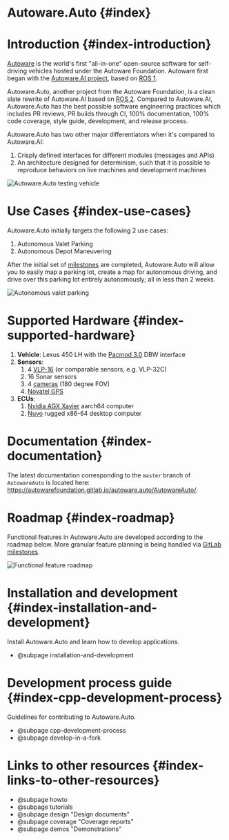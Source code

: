 Autoware.Auto {#index}
======================

# Introduction {#index-introduction}

[Autoware](https://www.autoware.org/) is the world's first "all-in-one" open-source
software for self-driving vehicles hosted under the Autoware Foundation. Autoware first began with
the [Autoware.AI project](https://www.autoware.ai/), based on
[ROS 1](http://wiki.ros.org/Documentation).

Autoware.Auto, another project from the Autoware Foundation, is a clean slate rewrite
of Autoware.AI based on [ROS 2](https://index.ros.org/doc/ros2/). Compared
to Autoware.AI, Autoware.Auto has the best possible software engineering practices which includes PR
reviews, PR builds through CI, 100% documentation, 100% code coverage, style guide, development, and
release process.

Autoware.Auto has two other major differentiators when it's compared to Autoware.AI:

1. Crisply defined interfaces for different modules (messages and APIs)
2. An architecture designed for determinism, such that it is possible to reproduce behaviors on live
machines and development machines

![Autoware.Auto testing vehicle](images/lexus.jpg)


# Use Cases  {#index-use-cases}

Autoware.Auto initially targets the following 2 use cases:

1. Autonomous Valet Parking
2. Autonomous Depot Maneuvering

After the initial set of [milestones](https://gitlab.com/autowarefoundation/autoware.auto/AutowareAuto/milestones)
are completed, Autoware.Auto will allow you to easily map a parking lot, create
a map for autonomous driving, and drive over this parking lot entirely autonomously; all in less
than 2 weeks.

![Autonomous valet parking](images/valet_parking.jpeg)


# Supported Hardware {#index-supported-hardware}

1. **Vehicle**: Lexus 450 LH with the
[Pacmod 3.0](https://autonomoustuff.com/product/small-ev-by-wire-kits/) DBW interface
2. **Sensors**:
    1. 4 [VLP-16](https://velodynelidar.com/vlp-16-hi-res.html) (or comparable sensors, e.g.
      VLP-32C)
    2. 16 Sonar sensors
    3. 4 [cameras](http://wiki.ros.org/pointgrey_camera_driver) (180 degree FOV)
    4. [Novatel GPS](https://autonomoustuff.com/product/novatel-vehicle-kits/)
3. **ECUs**:
    1. [Nvidia AGX Xavier](https://www.nvidia.com/en-us/deep-learning-ai/products/agx-systems/) aarch64 computer
    2. [Nuvo](https://autonomoustuff.com/product/astuff-spectra/) rugged x86-64 desktop computer


# Documentation {#index-documentation}

The latest documentation corresponding to the `master` branch of `AutowareAuto` is located here:
https://autowarefoundation.gitlab.io/autoware.auto/AutowareAuto/.


# Roadmap  {#index-roadmap}

Functional features in Autoware.Auto are developed according to the roadmap below. More granular
feature planning is being handled via
[GitLab milestones](https://gitlab.com/autowarefoundation/autoware.auto/AutowareAuto/milestones).

![Functional feature roadmap](images/aa_roadmap.png)


# Installation and development {#index-installation-and-development}

Install Autoware.Auto and learn how to develop applications.

- @subpage installation-and-development

# Development process guide {#index-cpp-development-process}

Guidelines for contributing to Autoware.Auto.

- @subpage cpp-development-process
- @subpage develop-in-a-fork

# Links to other resources {#index-links-to-other-resources}

- @subpage howto
- @subpage tutorials
- @subpage design "Design documents"
- @subpage coverage "Coverage reports"
- @subpage demos "Demonstrations"
